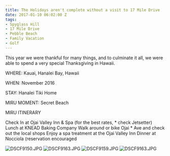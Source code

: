 ```yaml
---
title: The Holidays aren't complete without a visit to 17 Mile Drive
date: 2017-01-10 06:02:00 Z
tags:
- Spyglass Hill
- 17 Mile Drive
- Pebble Beach
- Family Vacation
- Golf
---
```


This year we were thankful for many things, and to culminate it all, we were able to spend a very special Thanksgiving in Hawaii.

WHERE: Kauai, Hanalei Bay, Hawaii

WHEN: November 2016

STAY: Hanalei Tiki Home

MIRU MOMENT: Secret Beach

MIRU ITINERARY

Check In at Ojai Valley Inn & Spa (for the best rates, * check Jetsetter)
Lunch at KNEAD Baking Company Walk around or bike Ojai * Ave and check out the local shops
Enjoy a spa treatment at the Ojai Valley Inn Dinner at Nocciola (reservation encouraged

![DSCF9150.JPG](/uploads/DSCF9150.JPG)
![DSCF9163.JPG](/uploads/DSCF9163.JPG)
![DSCF9159.JPG](/uploads/DSCF9159.JPG)
![DSCF9163.JPG](/uploads/DSCF9163.JPG)